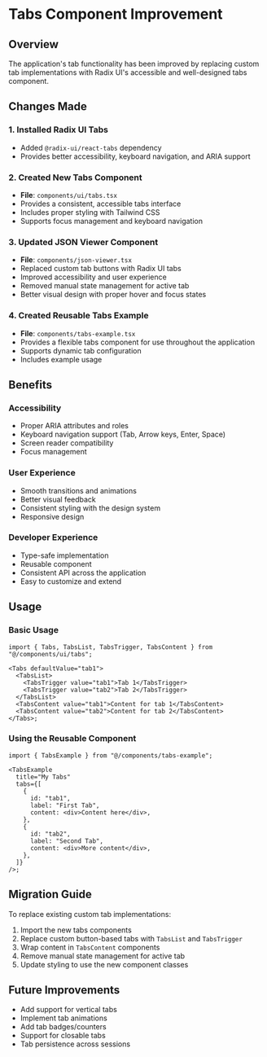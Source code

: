 # Tabs Component Improvement

## Overview

The application's tab functionality has been improved by replacing custom tab implementations with Radix UI's accessible and well-designed tabs component.

## Changes Made

### 1. Installed Radix UI Tabs

- Added `@radix-ui/react-tabs` dependency
- Provides better accessibility, keyboard navigation, and ARIA support

### 2. Created New Tabs Component

- **File**: `components/ui/tabs.tsx`
- Provides a consistent, accessible tabs interface
- Includes proper styling with Tailwind CSS
- Supports focus management and keyboard navigation

### 3. Updated JSON Viewer Component

- **File**: `components/json-viewer.tsx`
- Replaced custom tab buttons with Radix UI tabs
- Improved accessibility and user experience
- Removed manual state management for active tab
- Better visual design with proper hover and focus states

### 4. Created Reusable Tabs Example

- **File**: `components/tabs-example.tsx`
- Provides a flexible tabs component for use throughout the application
- Supports dynamic tab configuration
- Includes example usage

## Benefits

### Accessibility

- Proper ARIA attributes and roles
- Keyboard navigation support (Tab, Arrow keys, Enter, Space)
- Screen reader compatibility
- Focus management

### User Experience

- Smooth transitions and animations
- Better visual feedback
- Consistent styling with the design system
- Responsive design

### Developer Experience

- Type-safe implementation
- Reusable component
- Consistent API across the application
- Easy to customize and extend

## Usage

### Basic Usage

```tsx
import { Tabs, TabsList, TabsTrigger, TabsContent } from "@/components/ui/tabs";

<Tabs defaultValue="tab1">
  <TabsList>
    <TabsTrigger value="tab1">Tab 1</TabsTrigger>
    <TabsTrigger value="tab2">Tab 2</TabsTrigger>
  </TabsList>
  <TabsContent value="tab1">Content for tab 1</TabsContent>
  <TabsContent value="tab2">Content for tab 2</TabsContent>
</Tabs>;
```

### Using the Reusable Component

```tsx
import { TabsExample } from "@/components/tabs-example";

<TabsExample
  title="My Tabs"
  tabs={[
    {
      id: "tab1",
      label: "First Tab",
      content: <div>Content here</div>,
    },
    {
      id: "tab2",
      label: "Second Tab",
      content: <div>More content</div>,
    },
  ]}
/>;
```

## Migration Guide

To replace existing custom tab implementations:

1. Import the new tabs components
2. Replace custom button-based tabs with `TabsList` and `TabsTrigger`
3. Wrap content in `TabsContent` components
4. Remove manual state management for active tab
5. Update styling to use the new component classes

## Future Improvements

- Add support for vertical tabs
- Implement tab animations
- Add tab badges/counters
- Support for closable tabs
- Tab persistence across sessions
